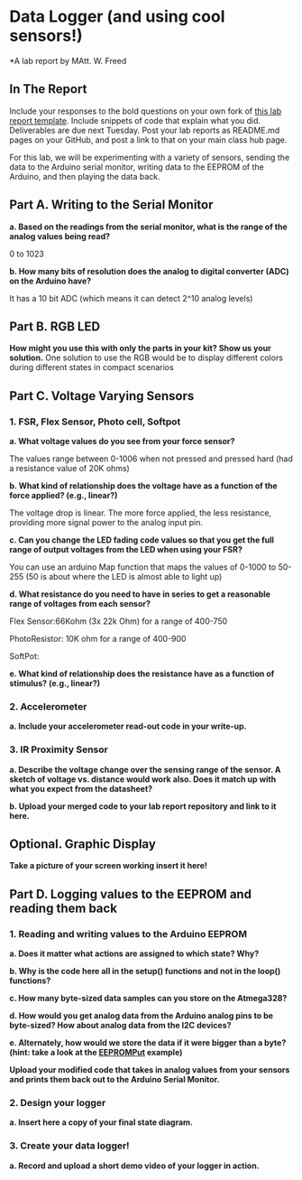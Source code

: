 # Data Logger (and using cool sensors!)

*A lab report by MAtt. W. Freed

## In The Report

Include your responses to the bold questions on your own fork of [this lab report template](https://github.com/FAR-Lab/IDD-Fa18-Lab2). Include snippets of code that explain what you did. Deliverables are due next Tuesday. Post your lab reports as README.md pages on your GitHub, and post a link to that on your main class hub page.

For this lab, we will be experimenting with a variety of sensors, sending the data to the Arduino serial monitor, writing data to the EEPROM of the Arduino, and then playing the data back.

## Part A.  Writing to the Serial Monitor
 
**a. Based on the readings from the serial monitor, what is the range of the analog values being read?**

 0 to 1023
 
**b. How many bits of resolution does the analog to digital converter (ADC) on the Arduino have?**

It has a 10 bit ADC (which means it can detect 2^10 analog levels)

## Part B. RGB LED

**How might you use this with only the parts in your kit? Show us your solution.**
One solution to use the RGB would be to display different colors during different states in compact scenarios

## Part C. Voltage Varying Sensors 
 
### 1. FSR, Flex Sensor, Photo cell, Softpot

**a. What voltage values do you see from your force sensor?**

The values range between 0-1006 when not pressed and pressed hard (had a resistance value of 20K ohms)

**b. What kind of relationship does the voltage have as a function of the force applied? (e.g., linear?)**

The voltage drop is linear. The more force applied, the less resistance, providing more signal power to the analog input pin.

**c. Can you change the LED fading code values so that you get the full range of output voltages from the LED when using your FSR?**

You can use an arduino Map function that maps the values of 0-1000 to 50-255 (50 is about where the LED is almost able to light up)

**d. What resistance do you need to have in series to get a reasonable range of voltages from each sensor?**

Flex Sensor:66Kohm (3x 22k Ohm) for a range of 400-750

PhotoResistor: 10K ohm for a range of 400-900

SoftPot: 

**e. What kind of relationship does the resistance have as a function of stimulus? (e.g., linear?)**

### 2. Accelerometer
 
**a. Include your accelerometer read-out code in your write-up.**

### 3. IR Proximity Sensor

**a. Describe the voltage change over the sensing range of the sensor. A sketch of voltage vs. distance would work also. Does it match up with what you expect from the datasheet?**

**b. Upload your merged code to your lab report repository and link to it here.**

## Optional. Graphic Display

**Take a picture of your screen working insert it here!**

## Part D. Logging values to the EEPROM and reading them back
 
### 1. Reading and writing values to the Arduino EEPROM

**a. Does it matter what actions are assigned to which state? Why?**

**b. Why is the code here all in the setup() functions and not in the loop() functions?**

**c. How many byte-sized data samples can you store on the Atmega328?**

**d. How would you get analog data from the Arduino analog pins to be byte-sized? How about analog data from the I2C devices?**

**e. Alternately, how would we store the data if it were bigger than a byte? (hint: take a look at the [EEPROMPut](https://www.arduino.cc/en/Reference/EEPROMPut) example)**

**Upload your modified code that takes in analog values from your sensors and prints them back out to the Arduino Serial Monitor.**

### 2. Design your logger
 
**a. Insert here a copy of your final state diagram.**

### 3. Create your data logger!
 
**a. Record and upload a short demo video of your logger in action.**

